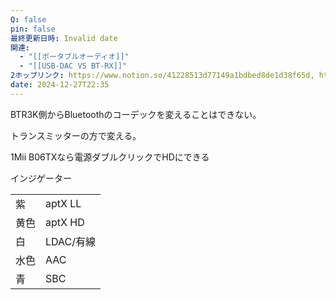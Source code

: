 ```yaml
---
Q: false
pin: false
最終更新日時: Invalid date
関連:
  - "[[ポータブルオーディオ]]"
  - "[[USB-DAC VS BT-RX]]"
2ホップリンク: https://www.notion.so/41228513d77149a1bdbed8de1d38f65d, https://www.notion.so/775f473d4f204ea09b0419cd3e13f53f,https://www.notion.so/775f473d4f204ea09b0419cd3e13f53f
date: 2024-12-27T22:35
---
```

  

BTR3K側からBluetoothのコーデックを変えることはできない。

トランスミッターの方で変える。

1Mii B06TXなら電源ダブルクリックでHDにできる

  

  

インジゲーター

|   |   |
|---|---|
|紫|aptX LL|
|黄色|aptX HD|
|白|LDAC/有線|
|水色|AAC|
|青|SBC|